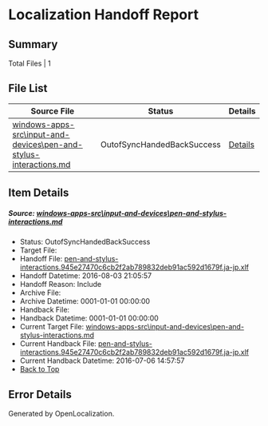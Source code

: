 # <a name='report-top'></a> Localization Handoff Report

## Summary
 Total Files | 1

## File List
 Source File | Status | Details 
 ----------- | ------ | ------- 
 [windows-apps-src\input-and-devices\pen-and-stylus-interactions.md](https://github.com/Microsoft/windows-apps/blob/3402b6bd0d30bd075742dc106ef1e7bcbab275be/windows-apps-src/input-and-devices/pen-and-stylus-interactions.md) | OutofSyncHandedBackSuccess | [Details](#5b8f1e918d043e8ffdbb2ce9dd031f549e40043a4285)

## Item Details
##### <a name='5b8f1e918d043e8ffdbb2ce9dd031f549e40043a4285'></a> Source: [windows-apps-src\input-and-devices\pen-and-stylus-interactions.md](https://github.com/Microsoft/windows-apps/blob/3402b6bd0d30bd075742dc106ef1e7bcbab275be/windows-apps-src/input-and-devices/pen-and-stylus-interactions.md)
* Status: OutofSyncHandedBackSuccess
* Target File: 
* Handoff File: [pen-and-stylus-interactions.945e27470c6cb2f2ab789832deb91ac592d1679f.ja-jp.xlf](https://github.com/Microsoft/WDG.handoff/blob/2de8957ef5bce6c986b985badb359b0766fbd36c/ol-handoff/Microsoft/windows-apps.ja-jp/master/pen-and-stylus-interactions.945e27470c6cb2f2ab789832deb91ac592d1679f.ja-jp.xlf)
* Handoff Datetime: 2016-08-03 21:05:57
* Handoff Reason: Include
* Archive File: 
* Archive Datetime: 0001-01-01 00:00:00
* Handback File: 
* Handback Datetime: 0001-01-01 00:00:00
* Current Target File: [windows-apps-src\input-and-devices\pen-and-stylus-interactions.md](https://github.com/Microsoft/windows-apps.ja-jp/blob/50184089ee68f46cd2f416adf3a3994777b91210/windows-apps-src/input-and-devices/pen-and-stylus-interactions.md)
* Current Handback File: [pen-and-stylus-interactions.945e27470c6cb2f2ab789832deb91ac592d1679f.ja-jp.xlf](https://github.com/Microsoft/WDG.handback/blob/4b30c8e256811740592ee2bde985c1f06955abde/ol-handback/Microsoft/windows-apps.ja-jp/master/pen-and-stylus-interactions.945e27470c6cb2f2ab789832deb91ac592d1679f.ja-jp.xlf)
* Current Handback Datetime: 2016-07-06 14:57:57
* [Back to Top](#report-top)


## Error Details

Generated by OpenLocalization.
